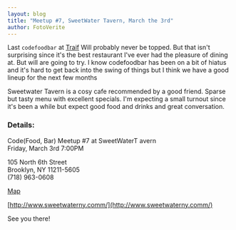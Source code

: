 ```yaml
---
layout: blog
title: "Meetup #7, SweetWater Tavern, March the 3rd"
author: FotoVerite
---
```


Last `codefoodbar` at [Traif](http://www.traifny.com//) Will probably never be topped. But that isn't surprising since it's the best restaurant I've ever had the pleasure of dining at. But will are going to try. I know codefoodbar has been on a bit of hiatus and it's hard to get back into the swing of things but I think we have a good lineup for the next few months

Sweetwater Tavern is a cosy cafe recommended by a good friend. Sparse but tasty menu with excellent specials. I'm expecting a small turnout since it's been a while but expect good food and drinks and great conversation.

### Details:

Code(Food, Bar) Meetup #7 at SweetWaterT avern<br />
Friday, March 3rd 7:00PM

105 North 6th Street<br />
Brooklyn, NY 11211-5605<br />
(718) 963-0608

[Map](http://maps.google.com/maps?um=1&ie=UTF-8&q=sweetwater+tavern&fb=1&gl=us&hq=sweetwater+tavern&hnear=sweetwater+tavern&cid=0,0,7838809746027976039&ei=CShoTfbwI4X6lwflhIn_AQ&sa=X&oi=local_result&ct=image&resnum=4&ved=0CC0QnwIwAw)

[http://www.sweetwaterny.comm/](http://www.sweetwaterny.comm/)

See you there!